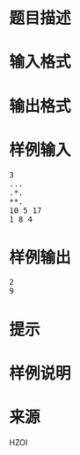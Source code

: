 

# 题目描述



# 输入格式



# 输出格式



# 样例输入


<pre>3
...
.*.
**.
10 5 17
1 8 4
</pre>

# 样例输出


<pre>2
9
</pre>

# 提示



# 样例说明



# 来源


<p>
HZOI
</p>
